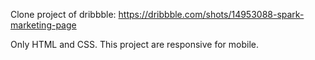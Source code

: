 Clone project of dribbble: https://dribbble.com/shots/14953088-spark-marketing-page

Only HTML and CSS. 
This project are responsive for mobile.